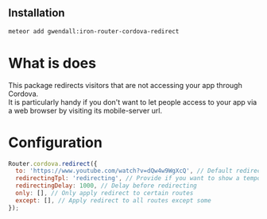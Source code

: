 Installation  
------------

``` sh
meteor add gwendall:iron-router-cordova-redirect
```

What is does
============

This package redirects visitors that are not accessing your app through Cordova.  
It is particularly handy if you don't want to let people access to your app via a web browser by visiting its mobile-server url.

Configuration
=======

``` javascript
Router.cordova.redirect({
  to: 'https://www.youtube.com/watch?v=dQw4w9WgXcQ', // Default redirect URL
  redirectingTpl: 'redirecting', // Provide if you want to show a temporary page before redirecting
  redirectingDelay: 1000, // Delay before redirecting
  only: [], // Only apply redirect to certain routes
  except: [], // Apply redirect to all routes except some
});
```
